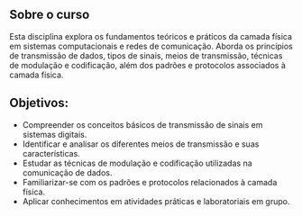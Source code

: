 ## Sobre o curso

Esta disciplina explora os fundamentos teóricos e práticos da camada física em sistemas computacionais e redes de comunicação. Aborda os princípios de transmissão de dados, tipos de sinais, meios de transmissão, técnicas de modulação e codificação, além dos padrões e protocolos associados à camada física.

## Objetivos:

- Compreender os conceitos básicos de transmissão de sinais em sistemas digitais.
- Identificar e analisar os diferentes meios de transmissão e suas características.
- Estudar as técnicas de modulação e codificação utilizadas na comunicação de dados.
- Familiarizar-se com os padrões e protocolos relacionados à camada física.
- Aplicar conhecimentos em atividades práticas e laboratoriais em grupo.
